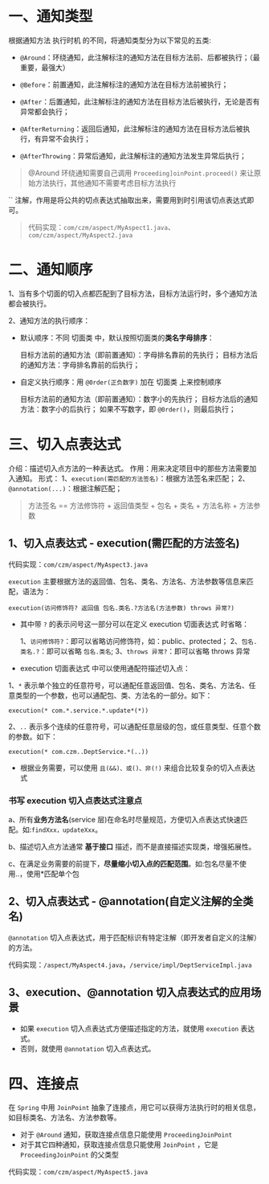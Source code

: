 # 一、通知类型
根据通知方法 执行时机 的不同，将通知类型分为以下常见的五类:

* `@Around`：环绕通知，此注解标注的通知方法在目标方法前、后都被执行；（最重要，最强大）

* `@Before`：前置通知，此注解标注的通知方法在目标方法前被执行；

* `@After`：后置通知，此注解标注的通知方法在目标方法后被执行，无论是否有异常都会执行；

* `@AfterReturning`：返回后通知，此注解标注的通知方法在目标方法后被执行，有异常不会执行；

* `@AfterThrowing`：异常后通知，此注解标注的通知方法发生异常后执行；


> @Around 环绕通知需要自己调用 `Proceeding]oinPoint.proceed()` 来让原始方法执行，其他通知不需要考虑目标方法执行

`` 注解，作用是将公共的切点表达式抽取出来，需要用到时引用该切点表达式即可。

> 代码实现：`com/czm/aspect/MyAspect1.java`、`com/czm/aspect/MyAspect2.java`


# 二、通知顺序

1、当有多个切面的切入点都匹配到了目标方法，目标方法运行时，多个通知方法都会被执行。

2、通知方法的执行顺序：

* 默认顺序：不同 切面类 中，默认按照切面类的**类名字母排序**：
    
    目标方法前的通知方法（即前置通知）：字母排名靠前的先执行；
    目标方法后的通知方法：字母排名靠前的后执行；

* 自定义执行顺序：用 `@0rder(正负数字)` 加在 切面类 上来控制顺序

    目标方法前的通知方法（即前置通知）：数字小的先执行；
    目标方法后的通知方法：数字小的后执行；
    如果不写数字，即 `@0rder()`，则最后执行；


# 三、切入点表达式
介绍：描述切入点方法的一种表达式。
作用：用来决定项目中的那些方法需要加入通知。
形式：
1、`execution(需匹配的方法签名)`：根据方法签名来匹配；
2、`@annotation(...)`：根据注解匹配；

> 方法签名 == 方法修饰符 + 返回值类型 + 包名 + 类名 + 方法名称 + 方法参数

## 1、切入点表达式 - execution(需匹配的方法签名)

代码实现：`com/czm/aspect/MyAspect3.java`

`execution` 主要根据方法的返回值、包名、类名、方法名、方法参数等信息来匹配，语法为：

```
execution(访问修饰符? 返回值 包名.类名.?方法名(方法参数) throws 异常?)
```

* 其中带 `?` 的表示问号这一部分可以在定义 execution 切面表达式 时省略：

    1、`访问修饰符?`：即可以省略访问修饰符，如：public、protected；
    2、`包名.类名.?`：即可以省略 `包名.类名`;
    3、`throws 异常?`：即可以省略 throws 异常

* execution 切面表达式 中可以使用通配符描述切入点：

1、`*` 表示单个独立的任意符号，可以通配任意返回值、包名、类名、方法名、任意类型的一个参数，也可以通配包、类、方法名的一部分。如下：

```
execution(* com.*.service.*.update*(*))
```

2、`..` 表示多个连续的任意符号，可以通配任意层级的包，或任意类型、任意个数的参数。如下：

```
execution(* com.czm..DeptService.*(..))
```

* 根据业务需要，可以使用 `且(&&)、或()、非(!)` 来组合比较复杂的切入点表达式

### 书写 execution 切入点表达式注意点

a、所有**业务方法名**(service 层)在命名时尽量规范，方便切入点表达式快速匹配。如:`findXxx，updateXxx`。

b、描述切入点方法通常 **基于接口** 描述，而不是直接描述实现类，增强拓展性。

c、在满足业务需要的前提下，**尽量缩小切入点的匹配范围**。如:包名尽量不使用..，使用*匹配单个包



## 2、切入点表达式 - @annotation(自定义注解的全类名)
`@annotation` 切入点表达式，用于匹配标识有特定注解（即开发者自定义的注解）的方法。

代码实现：`/aspect/MyAspect4.java`，`/service/impl/DeptServiceImpl.java`

## 3、execution、@annotation 切入点表达式的应用场景

* 如果 `execution` 切入点表达式方便描述指定的方法，就使用 `execution` 表达式。
* 否则，就使用 `@annotation` 切入点表达式。


# 四、连接点
在 `Spring` 中用 `JoinPoint` 抽象了连接点，用它可以获得方法执行时的相关信息，如目标类名、方法名、方法参数等。
* 对于 `@Around` 通知，获取连接点信息只能使用 `ProceedingJoinPoint`
* 对于其它四种通知，获取连接点信息只能使用 `JoinPoint` ，它是 `ProceedingJoinPoint` 的父类型

代码实现：`com/czm/aspect/MyAspect5.java`